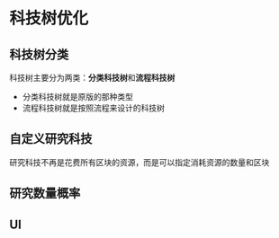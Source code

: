 # 科技树优化
## 科技树分类
科技树主要分为两类：**分类科技树**和**流程科技树**  
- 分类科技树就是原版的那种类型
- 流程科技树就是按照流程来设计的科技树
## 自定义研究科技
研究科技不再是花费所有区块的资源，而是可以指定消耗资源的数量和区块  
## 研究数量概率

## UI


